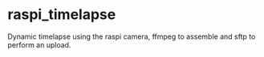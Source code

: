 # raspi_timelapse
Dynamic timelapse using the raspi camera, ffmpeg to assemble and sftp to perform an upload.
